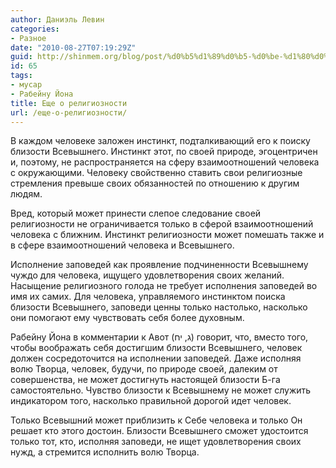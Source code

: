 ```yaml
---
author: Даниэль Левин
categories:
- Разное
date: "2010-08-27T07:19:29Z"
guid: http://shinmem.org/blog/post/%d0%b5%d1%89%d0%b5-%d0%be-%d1%80%d0%b5%d0%bb%d0%b8%d0%b3%d0%b8%d0%be%d0%b7%d0%bd%d0%be%d1%81%d1%82%d0%b8
id: 65
tags:
- мусар
- Рабейну Йона
title: Еще о религиозности
url: /еще-о-религиозности/
---
```

<!--more-->

В каждом человеке заложен инстинкт, подталкивающий его к поиску близости Всевышнего. Инстинкт этот, по своей природе, эгоцентричен и, поэтому, не распространяется на сферу взаимоотношений человека с окружающими. Человеку свойственно ставить свои религиозные стремления превыше своих обязанностей по отношению к другим людям.

Вред, который может принести слепое следование своей религиозности не ограничивается только в сферой взаимоотношений человека с ближним. Инстинкт религиозности может помешать также и в сфере взаимоотношений человека и Всевышнего.

Исполнение заповедей как проявление подчиненности Всевышнему чуждо для человека, ищущего удовлетворения своих желаний. Насыщение религиозного голода не требует исполнения заповедей во имя их самих. Для человека, управляемого инстинктом поиска близости Всевышнего, заповеди ценны только настолько, насколько они помогают ему чувствовать себя более духовным.

Рабейну Йона в комментарии к Авот (<span lang="he-IL" dir="rtl">ג, יח</span>) говорит, что, вместо того, чтобы воображать себя достигшим близости Всевышнего, человек должен сосредоточится на исполнении заповедей. Даже исполняя волю Творца, человек, будучи, по природе своей, далеким от совершенства, не может достигнуть настоящей близости Б-га самостоятельно. Чувство близости к Всевышнему не может служить индикатором того, насколько правильной дорогой идет человек.

Только Всевышний может приблизить к Себе человека и только Он решает кто этого достоин. Близости Всевышнего сможет удостоится только тот, кто, исполняя заповеди, не ищет удовлетворения своих нужд, а стремится исполнить волю Творца.